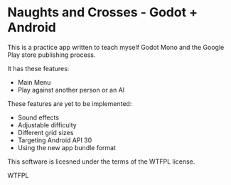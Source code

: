 Naughts and Crosses - Godot + Android
======================================

This is a practice app written to teach myself Godot Mono and the Google Play store publishing process.

It has these features:

- Main Menu
- Play against another person or an AI

These features are yet to be implemented:

- Sound effects
- Adjustable difficulty
- Different grid sizes
- Targeting Android API 30
- Using the new app bundle format

This software is licesned under the terms of the WTFPL license.

<a href="http://www.wtfpl.net/"><img
       src="http://www.wtfpl.net/wp-content/uploads/2012/12/wtfpl-badge-4.png"
       width="80" height="15" alt="WTFPL" /></a>